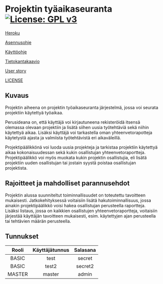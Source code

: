 # Projektin tyäaikaseuranta [![License: GPL v3](https://img.shields.io/badge/License-GPLv3-orange.svg)](https://www.gnu.org/licenses/gpl-3.0.en.html)

[Heroku](https://tsoha-py-tyoaikaseuranta.herokuapp.com/)

[Asennusohje](https://github.com/lchz/projektin-tyoaikaseuranta/blob/master/documentation/installation.md)

[Käyttöohje](https://github.com/lchz/projektin-tyoaikaseuranta/blob/master/documentation/manual.md)

[Tietokantakaavio](https://github.com/lchz/projektin-tyoaikaseuranta/blob/master/documentation/tietokantakaavio.png)

[User story](https://github.com/lchz/projektin-tyoaikaseuranta/blob/master/documentation/User_stories.md)

[LICENSE](https://github.com/lchz/projektin-tyoaikaseuranta/blob/master/LICENSE)

## Kuvaus

Projektin aiheena on projektin työaikaseuranta järjestelmä, jossa voi seurata projektiin käytettyä työaikaa.

Perusideana on, että käyttäjä voi kirjautuneena rekisteröidä itsensä olemassa olevaan projektiin ja lisätä siihen uusia työtehtäviä sekä niihin käytettyä aikaa. Lisäksi käyttäjä voi tarkastella oman yhteenvetorapotteja käytetystä ajasta ja valmiista työtehtävistä eri aikaväleillä.

Projektipäälikkönä voi luoda uusia projekteja ja tarkistaa projektiin käytettyä aikaa kokonaisuudessan sekä kukin osallistujan yhteenvetoraportteja. Projektipäälikkö voi myös muokata kukin projektin osallistujia, eli lisätä projektiin uuden osallistujan tai jostain syystä poistaa osallistujan projektista.

## Rajoitteet ja mahdolliset parannusehdot
Projektin alussa suunniteltut toiminnallisuudet on toteutettu tavoitteen mukaisesti. Jatkokehityksessä voitaisiin lisätä hakutoiminnallisuus, jossa ainakin projektipäälikkö voisi hakea osallistujan perusteella raportteja. Lisäksi listaus, jossa on kaikkien osallistujen yhteenvetoraportteja, voitaisiin järjestää käyttäjän tavoitteen mukaisesti, esim. käytettyjen ajan perusteella tai tehtävien määrän perusteella.

## Tunnukset

|Rooli  | Käyttäjätunnus | Salasana  |
|:-----:|:--------------:|:---------:|
|BASIC  |    test        | secret    |
|BASIC  |    test2       | secret2   |
|MASTER |    master      | admin     |

